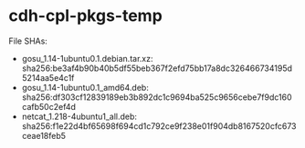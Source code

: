 # cdh-cpl-pkgs-temp

File SHAs:

- gosu_1.14-1ubuntu0.1.debian.tar.xz:  sha256:be3af4b90b40b5df55beb367f2efd75bb17a8dc326466734195d5214aa5e4c1f
- gosu_1.14-1ubuntu0.1_amd64.deb: sha256:df303cf12839189eb3b892dc1c9694ba525c9656cebe7f9dc160cafb50c2ef4d
- netcat_1.218-4ubuntu1_all.deb: sha256:f1e22d4bf65698f694cd1c792ce9f238e01f904db8167520cfc673ceae18feb5
